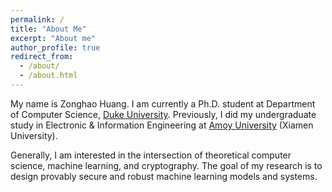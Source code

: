 ```yaml
---
permalink: /
title: "About Me"
excerpt: "About me"
author_profile: true
redirect_from: 
  - /about/
  - /about.html
---
```


My name is Zonghao Huang. I am currently a Ph.D. student at Department of Computer Science, [Duke University](https://www.duke.edu/). Previously, I did my undergraduate study in Electronic & Information Engineering at [Amoy University](https://en.xmu.edu.cn/) (Xiamen University).

Generally, I am interested in the intersection of theoretical computer science, machine learning, and cryptography. The goal of my research is to design provably secure and robust machine learning models and systems.
